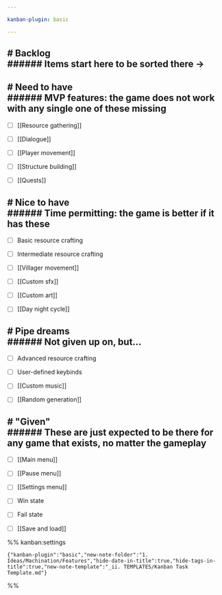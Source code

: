 ```yaml
---

kanban-plugin: basic

---
```


## # Backlog<br>###### Items start here to be sorted there ->



## # Need to have<br>###### MVP features: the game does not work with any single one of these missing

- [ ] [[Resource gathering]]
- [ ] [[Dialogue]]
- [ ] [[Player movement]]
- [ ] [[Structure building]]
- [ ] [[Quests]]


## # Nice to have<br>###### Time permitting: the game is better if it has these

- [ ] Basic resource crafting
- [ ] Intermediate resource crafting
- [ ] [[Villager movement]]
- [ ] [[Custom sfx]]
- [ ] [[Custom art]]
- [ ] [[Day night cycle]]


## # Pipe dreams<br>###### Not given up on, but...

- [ ] Advanced resource crafting
- [ ] User-defined keybinds
- [ ] [[Custom music]]
- [ ] [[Random generation]]


## # "Given"<br>###### These are just expected to be there for any game that exists, no matter the gameplay

- [ ] [[Main menu]]
- [ ] [[Pause menu]]
- [ ] [[Settings menu]]
- [ ] Win state
- [ ] Fail state
- [ ] [[Save and load]]




%% kanban:settings
```
{"kanban-plugin":"basic","new-note-folder":"1. Ideas/Machination/Features","hide-date-in-title":true,"hide-tags-in-title":true,"new-note-template":"_ii. TEMPLATES/Kanban Task Template.md"}
```
%%